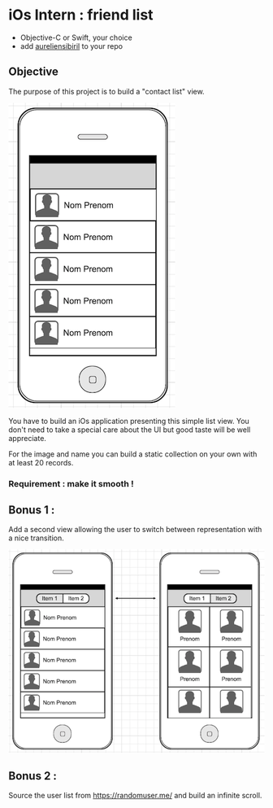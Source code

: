 # iOs Intern : friend list

* Objective-C or Swift, your choice
* add [aureliensibiril](https://github.com/aureliensibiril) to your repo


## Objective

The purpose of this project is to build a "contact list" view.

![](ios_friend_list_01.png)

You have to build an iOs application presenting this simple list view. You don't need to take a special care about the UI but good taste will be well appreciate.

For the image and name you can build a static collection on your own with at least 20 records.

### Requirement : make it smooth !

## Bonus 1 :

Add a second view allowing the user to switch between representation with a nice transition.

![](ios_friend_list_02.png)

## Bonus 2 :

Source the user list from https://randomuser.me/ and build an infinite scroll.
